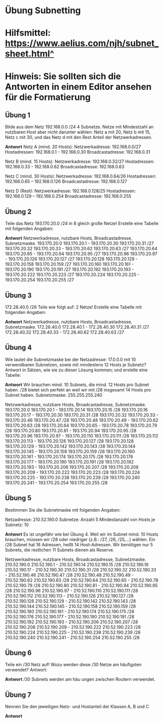 # Übung Subnetting
# Hilfsmittel: https://www.aelius.com/njh/subnet_sheet.html^
# Hinweis: Sie sollten sich die Antworten in einem Editor ansehen für die Formatierung

## Übung 1

Bilde aus dem Netz 192.168.0.0 /24 4 Subnetze. Netze mit Mindestzahl an nutzbaren Host aber nicht darunter wählen: Netz a mit 20, Netz b mit 15, Netz c mit 30, und das Netz d mit den Rest Anteil der Netzwerkadressen.

**Antwort**
Netz A (mind. 20 Hosts):
Netzwerkadresse: 192.168.0.0/27
Hostadressen: 192.168.0.1 - 192.168.0.30
Broadcastadresse: 192.168.0.31

Netz B (mind. 15 Hosts):
Netzwerkadresse: 192.168.0.32/27
Hostadressen: 192.168.0.33 - 192.168.0.62
Broadcastadresse: 192.168.0.63

Netz C (mind. 30 Hosts):
Netzwerkadresse: 192.168.0.64/26
Hostadressen: 192.168.0.65 – 192.168.0.126
Broadcastadresse: 192.168.0.127

Netz D (Rest):
Netzwerkadresse: 192.168.0.128/25
Hostadressen: 192.168.0.129 – 192.168.0.254
Broadcastadresse: 192.168.0.255


## Übung 2

Teile das Netz 193.170.20.0 /24 in 8 gleich große Netze! Erstelle eine Tabelle mit folgenden Angaben:

**Antwort**
Netzwerkadresse,               nutzbare Hosts,                    Broadcastadresse,              Subnetzmaske.
193.170.20.0                   193.170.20.1 - 193.170.20.30       193.170.20.31                  /27
193.170.20.32                  193.170.20.33 - 193.170.20.62      193.170.20.63                  /27
193.170.20.64                  193.170.20.65 - 193.170.20.94      193.170.20.95                  /27
193.170.20.96                  193.170.20.97 - 193.170.20.126     193.170.20.127                 /27
193.170.20.128                 193.170.20.129 - 193.170.20.158    193.170.20.159                 /27
193.170.20.160                 193.170.20.161 - 193.170.20.190    193.170.20.191                 /27
193.170.20.192                 193.170.20.193 - 193.170.20.222    193.170.20.223                 /27
193.170.20.224                 193.170.20.225 - 193.170.20.254    193.170.20.255                 /27

## Übung 3

172.28.40.0 /26 Teile wie folgt auf: 2 Netze!
Erstelle eine Tabelle mit folgenden Angaben:

**Antwort**
Netzwerkadresse,               nutzbare Hosts,                    Broadcastadresse,              Subnetzmaske.
172.28.40.0                    172.28.40.1 - 172.28.40.30         172.28.40.31                   /27
172.28.40.32                   172.28.40.33 - 172.28.40.62        172.28.40.63                   /27

## Übung 4

Wie lautet die Subnetzmaske bei der Netzadresse: 17.0.0.0 mit 10 verwendbaren Subnetzen, sowie mit mindestens 12 Hosts je Subnetz?
Antwort in Sätzen, wie sie zu dieser Lösung kommen; und erstelle eine Tabelle:

**Antwort**
Wir brauchen mind. 10 Subnets, die mind. 12 Hosts pro Subnet haben.
/28 bietet sich perfekt an weil wir mit /28 insgesamt 14 Hosts pro Subnet haben.
Subnetzmaske: 255.255.255.240

Netzwerkadresse,               nutzbare Hosts,                    Broadcastadresse,              Subnetzmaske.
193.170.20.0                   193.170.20.1 - 193.170.20.14       193.170.20.15                  /28
193.170.20.16                  193.170.20.17 - 193.170.20.30      193.170.20.31                  /28
193.170.20.32                  193.170.20.33 - 193.170.20.46      193.170.20.47                  /28
193.170.20.48                  193.170.20.49 - 193.170.20.62      193.170.20.63                  /28
193.170.20.64                  193.170.20.65 - 193.170.20.78      193.170.20.79                  /28
193.170.20.80                  193.170.20.81 - 193.170.20.94      193.170.20.95                  /28
193.170.20.96                  193.170.20.97 - 193.170.20.110     193.170.20.111                 /28
193.170.20.112                 193.170.20.113 - 193.170.20.126    193.170.20.127                 /28
193.170.20.128                 193.170.20.129 - 193.170.20.142    193.170.20.143                 /28
193.170.20.144                 193.170.20.145 - 193.170.20.158    193.170.20.159                 /28
193.170.20.160                 193.170.20.161 - 193.170.20.174    193.170.20.175                 /28
193.170.20.176                 193.170.20.177 - 193.170.20.190    193.170.20.191                 /28
193.170.20.192                 193.170.20.193 - 193.170.20.206    193.170.20.207                 /28
193.170.20.208                 193.170.20.209 - 193.170.20.222    193.170.20.223                 /28
193.170.20.224                 193.170.20.225 - 193.170.20.238    193.170.20.239                 /28
193.170.20.240                 193.170.20.241 - 193.170.20.254    193.170.20.255                 /28

## Übung 5

Bestimmen Sie die Subnetmaske mit folgenden Angaben:

Netzadresse: 210.52.190.0
Subnetze: Anzahl 5
Mindestanzahl von Hosts je Subnetz: 10

**Antwort**
Es ist ungefähr wie bei Übung 4.
Weil wir im Subnet mind. 10 Hosts brauchen, müssen wir /28 oder niedriger (z.B.: /27, /26, /25,...) wählen.
Ein /28 Subnet hat 16 Adressen, heißt 14 Host-Adressen.
Wir benötigen nur 5 Subnets, die restlichen 11 Subnets dienen als Reserve.

Netzwerkadresse,               nutzbare Hosts,                    Broadcastadresse,              Subnetzmaske.
210.52.190.0                   210.52.190.1 - 210.52.190.14       210.52.190.15                  /28
210.52.190.16                  210.52.190.17 - 210.52.190.30      210.52.190.31                  /28
210.52.190.32                  210.52.190.33 - 210.52.190.46      210.52.190.47                  /28
210.52.190.48                  210.52.190.49 - 210.52.190.62      210.52.190.63                  /28
210.52.190.64                  210.52.190.65 - 210.52.190.78      210.52.190.79                  /28
210.52.190.80                  210.52.190.81 - 210.52.190.94      210.52.190.95                  /28
210.52.190.96                  210.52.190.97 - 210.52.190.110     210.52.190.111                 /28
210.52.190.112                 210.52.190.113 - 210.52.190.126    210.52.190.127                 /28
210.52.190.128                 210.52.190.129 - 210.52.190.142    210.52.190.143                 /28
210.52.190.144                 210.52.190.145 - 210.52.190.158    210.52.190.159                 /28
210.52.190.160                 210.52.190.161 - 210.52.190.174    210.52.190.175                 /28
210.52.190.176                 210.52.190.177 - 210.52.190.190    210.52.190.191                 /28
210.52.190.192                 210.52.190.193 - 210.52.190.206    210.52.190.207                 /28
210.52.190.208                 210.52.190.209 - 210.52.190.222    210.52.190.223                 /28
210.52.190.224                 210.52.190.225 - 210.52.190.238    210.52.190.239                 /28
210.52.190.240                 210.52.190.241 - 210.52.190.254    210.52.190.255                 /28


## Übung 6

Teile  ein /30 Netz auf!    Wozu werden diese /30 Netze am häufigsten verwendet?
Antwort:

**Antwort**
/30 Subnets werden am häu     ungen zwischen Routern verwendet.

## Übung 7

Nennen Sie den jeweiligen Netz- und Hostanteil der Klassen A, B und C

**Antwort**
